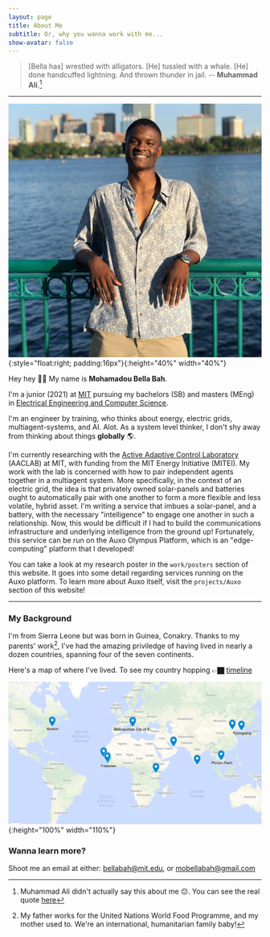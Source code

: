 ```yaml
---
layout: page
title: About Me
subtitle: Or, why you wanna work with me...
show-avatar: false
--- 
```

  
<link href="/../../wave.css" rel="stylesheet" type="text/css" />

> [Bella has] wrestled with alligators. [He] tussled with a whale. [He] done handcuffed lightning. And thrown thunder in jail. -- **Muhammad Ali**.[^1]

---

![image](/img/avatar-icon.png){:style="float:right; padding:16px"}{:height="40%" width="40%"}

Hey hey <span class="wave">👋🏿</span> My name is **Mohamadou Bella Bah**.  

I'm a junior (2021) at [MIT](https://www.mit.edu) pursuing my bachelors (SB) and masters (MEng) in [Electrical Engineering and Computer Science](https://www.eecs.mit.edu). 

I'm an engineer by training, who thinks about energy, electric grids, multiagent-systems, and AI. Alot. As a system level thinker, I don't shy away from thinking about things **globally** 🌎. 

I'm currently researching with the [Active Adaptive Control Laboratory](http://aaclab.mit.edu) (AACLAB) at MIT, with funding from the MIT Energy Initiative (MITEI). My work with the lab is concerned with how to pair independent agents together in a multiagent system. More specifically, in the context of an electric grid, the idea is that privately owned solar-panels and batteries ought to automatically pair with one another to form a more flexible and less volatile, hybrid asset. I'm writing a service that imbues a solar-panel, and a battery, with the necessary "intelligence" to engage one another in such a relationship. Now, this would be difficult if I had to build the communications infrastructure and underlying intelligence from the ground up! Fortunately, this service can be run on the Auxo Olympus Platform, which is an "edge-computing" platform that I developed! 


You can take a look at my research poster in the `work/posters` section of this website. It goes into some detail regarding services running on the Auxo platform. To learn more about Auxo itself, visit the `projects/Auxo` section of this website! 

---

### My Background

I'm from Sierra Leone but was born in Guinea, Conakry. Thanks to my parents' work[^2], I've had the amazing priviledge of having lived in nearly a dozen countries, spanning four of the seven continents. 

Here's a map of where I've lived. To see my country hopping 👉🏿 [timeline](https://www.bellabah.com/pages/timeline/timeline.html)

![image](/img/world_map.png){:height="100%" width="110%"}

### Wanna learn more? 

Shoot me an email at either: <bellabah@mit.edu>, or <mobellabah@gmail.com>

[^1]: Muhammad Ali didn't actually say this about me 😔. You can see the real quote [here](https://www.goodreads.com/quotes/440864-i-ve-wrestled-with-alligators-i-ve-tussled-with-a-whale-i)
[^2]: My father works for the United Nations World Food Programme, and my mother used to. We're an international, humanitarian family baby!